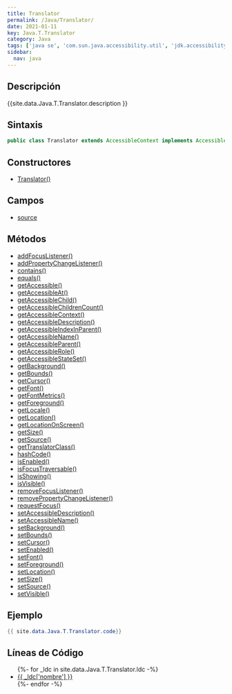 ```yaml
---
title: Translator
permalink: /Java/Translator/
date: 2021-01-11
key: Java.T.Translator
category: Java
tags: ['java se', 'com.sun.java.accessibility.util', 'jdk.accessibility', 'clase java', 'Java 1.0']
sidebar: 
  nav: java
---
```


## Descripción
{{site.data.Java.T.Translator.description }}

## Sintaxis
~~~java
public class Translator extends AccessibleContext implements Accessible, AccessibleComponent
~~~

## Constructores
* [Translator()](/Java/Translator/Translator/)

## Campos
* [source](/Java/Translator/source)

## Métodos
* [addFocusListener()](/Java/Translator/addFocusListener)
* [addPropertyChangeListener()](/Java/Translator/addPropertyChangeListener)
* [contains()](/Java/Translator/contains)
* [equals()](/Java/Translator/equals)
* [getAccessible()](/Java/Translator/getAccessible)
* [getAccessibleAt()](/Java/Translator/getAccessibleAt)
* [getAccessibleChild()](/Java/Translator/getAccessibleChild)
* [getAccessibleChildrenCount()](/Java/Translator/getAccessibleChildrenCount)
* [getAccessibleContext()](/Java/Translator/getAccessibleContext)
* [getAccessibleDescription()](/Java/Translator/getAccessibleDescription)
* [getAccessibleIndexInParent()](/Java/Translator/getAccessibleIndexInParent)
* [getAccessibleName()](/Java/Translator/getAccessibleName)
* [getAccessibleParent()](/Java/Translator/getAccessibleParent)
* [getAccessibleRole()](/Java/Translator/getAccessibleRole)
* [getAccessibleStateSet()](/Java/Translator/getAccessibleStateSet)
* [getBackground()](/Java/Translator/getBackground)
* [getBounds()](/Java/Translator/getBounds)
* [getCursor()](/Java/Translator/getCursor)
* [getFont()](/Java/Translator/getFont)
* [getFontMetrics()](/Java/Translator/getFontMetrics)
* [getForeground()](/Java/Translator/getForeground)
* [getLocale()](/Java/Translator/getLocale)
* [getLocation()](/Java/Translator/getLocation)
* [getLocationOnScreen()](/Java/Translator/getLocationOnScreen)
* [getSize()](/Java/Translator/getSize)
* [getSource()](/Java/Translator/getSource)
* [getTranslatorClass()](/Java/Translator/getTranslatorClass)
* [hashCode()](/Java/Translator/hashCode)
* [isEnabled()](/Java/Translator/isEnabled)
* [isFocusTraversable()](/Java/Translator/isFocusTraversable)
* [isShowing()](/Java/Translator/isShowing)
* [isVisible()](/Java/Translator/isVisible)
* [removeFocusListener()](/Java/Translator/removeFocusListener)
* [removePropertyChangeListener()](/Java/Translator/removePropertyChangeListener)
* [requestFocus()](/Java/Translator/requestFocus)
* [setAccessibleDescription()](/Java/Translator/setAccessibleDescription)
* [setAccessibleName()](/Java/Translator/setAccessibleName)
* [setBackground()](/Java/Translator/setBackground)
* [setBounds()](/Java/Translator/setBounds)
* [setCursor()](/Java/Translator/setCursor)
* [setEnabled()](/Java/Translator/setEnabled)
* [setFont()](/Java/Translator/setFont)
* [setForeground()](/Java/Translator/setForeground)
* [setLocation()](/Java/Translator/setLocation)
* [setSize()](/Java/Translator/setSize)
* [setSource()](/Java/Translator/setSource)
* [setVisible()](/Java/Translator/setVisible)

## Ejemplo
~~~java
{{ site.data.Java.T.Translator.code}}
~~~

## Líneas de Código
<ul>
{%- for _ldc in site.data.Java.T.Translator.ldc -%}
   <li>
       <a href="{{_ldc['url'] }}">{{ _ldc['nombre'] }}</a>
   </li>
{%- endfor -%}
</ul>
